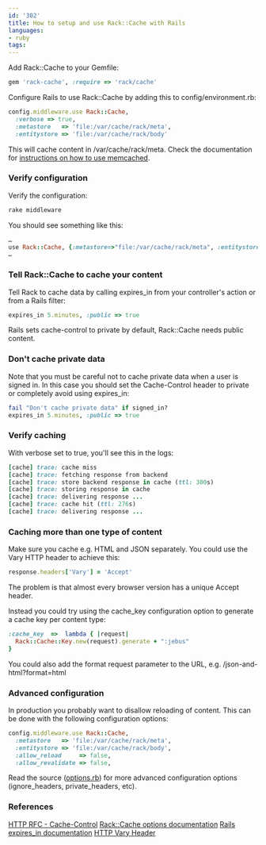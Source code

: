 ```yaml
---
id: '302'
title: How to setup and use Rack::Cache with Rails
languages:
- ruby
tags:
---
```

Add Rack::Cache to your Gemfile:


```ruby
gem 'rack-cache', :require => 'rack/cache'
```
    

Configure Rails to use Rack::Cache by adding this to config/environment.rb:


```ruby
config.middleware.use Rack::Cache,
  :verbose => true,
  :metastore   => 'file:/var/cache/rack/meta',
  :entitystore => 'file:/var/cache/rack/body'
```
    

This will cache content in /var/cache/rack/meta. Check the documentation for [instructions on how to use memcached](https://github.com/rtomayko/rack-cache#readme).

### Verify configuration

Verify the configuration:


```ruby
rake middleware
```
    

You should see something like this:


```ruby
…
use Rack::Cache, {:metastore=>"file:/var/cache/rack/meta", :entitystore=>"file:/var/cache/rack/body", :verbose=>true}
…
```
    

### Tell Rack::Cache to cache your content

Tell Rack to cache data by calling expires\_in from your controller's action or from a Rails filter:


```ruby
expires_in 5.minutes, :public => true
```
    

Rails sets cache-control to private by default, Rack::Cache needs public content.

### Don't cache private data

Note that you must be careful not to cache private data when a user is signed in. In this case you should set the Cache-Control header to private or completely avoid using expires\_in:


```ruby
fail "Don't cache private data" if signed_in?
expires_in 5.minutes, :public => true
```
    

### Verify caching

With verbose set to true, you'll see this in the logs:


```ruby
[cache] trace: cache miss
[cache] trace: fetching response from backend
[cache] trace: store backend response in cache (ttl: 300s)
[cache] trace: storing response in cache
[cache] trace: delivering response ...
[cache] trace: cache hit (ttl: 276s)
[cache] trace: delivering response ...
```
    

### Caching more than one type of content

Make sure you cache e.g. HTML and JSON separately. You could use the Vary HTTP header to achieve this:


```ruby
response.headers['Vary'] = 'Accept'
```
    

The problem is that almost every browser version has a unique Accept header.

Instead you could try using the cache\_key configuration option to generate a cache key per content type:


```ruby
:cache_key  =>  lambda { |request|
  Rack::Cache::Key.new(request).generate + ":jebus"
}
```
    

You could also add the format request parameter to the URL, e.g. /json-and-html?format=html

### Advanced configuration

In production you probably want to disallow reloading of content. This can be done with the following configuration options:


```ruby
config.middleware.use Rack::Cache,
  :metastore   => 'file:/var/cache/rack/meta',
  :entitystore => 'file:/var/cache/rack/body',
  :allow_reload     => false,
  :allow_revalidate => false,
```
    

Read the source ([options.rb](https://github.com/rtomayko/rack-cache/blob/master/lib/rack/cache/options.rb)) for more advanced configuration options (ignore\_headers, private\_headers, etc).

### References

[HTTP RFC - Cache-Control](http://www.w3.org/Protocols/rfc2616/rfc2616-sec14.html#sec14.9.1)
[Rack::Cache options documentation](http://tomayko.com/src/rack-cache/api/classes/Rack/Cache/Options.html)
[Rails expires\_in documentation](http://api.rubyonrails.org/classes/ActionController/Base.html#M000666)
[HTTP Vary Header](http://www.subbu.org/blog/2007/12/vary-header-for-restful-applications)

